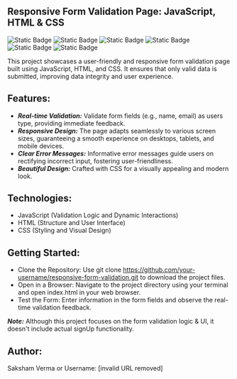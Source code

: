 ## Responsive Form Validation Page: JavaScript, HTML & CSS

![Static Badge](https://img.shields.io/badge/Javascript-%2377AB59?logo=Javascript&labelColor=black)  ![Static Badge](https://img.shields.io/badge/HTML5-%23f06529?style=flat-square&logo=HTML5&logoColor=%23e34c26&labelColor=black) ![Static Badge](https://img.shields.io/badge/CSS3-%232965f1?style=flat-square&logo=CSS3&logoColor=%23264de4&labelColor=black) ![Static Badge](https://img.shields.io/badge/Visual_Studio_Code-%230078d7?style=flat-square&logo=VISUALSTUDIOCODE&logoColor=%230078d7&labelColor=black) ![Static Badge](https://img.shields.io/badge/Vercel-%23B5C0D0?style=flat-square&logo=VERCEL&logoColor=white&labelColor=black) ![Static Badge](https://img.shields.io/badge/Git_Hub-%20%233B4664?style=flat-square&logo=GITHUB&labelColor=black)

This project showcases a user-friendly and responsive form validation page built using JavaScript, HTML, and CSS. It ensures that only valid data is submitted, improving data integrity and user experience.

## Features:

- ***Real-time Validation:*** Validate form fields (e.g., name, email) as users type, providing immediate feedback.
- ***Responsive Design:*** The page adapts seamlessly to various screen sizes, guaranteeing a smooth experience on desktops, tablets, and mobile devices.
- ***Clear Error Messages:*** Informative error messages guide users on rectifying incorrect input, fostering user-friendliness.
- ***Beautiful Design:*** Crafted with CSS for a visually appealing and modern look.
## Technologies:

- JavaScript (Validation Logic and Dynamic Interactions)
- HTML (Structure and User Interface)
- CSS (Styling and Visual Design)

## Getting Started:

- Clone the Repository: Use git clone https://github.com/your-username/responsive-form-validation.git to download the project files.
- Open in a Browser: Navigate to the project directory using your terminal and open index.html in your web browser.
- Test the Form: Enter information in the form fields and observe the real-time validation feedback.

***Note:*** Although this project focuses on the form validation logic & UI, it doesn't include actual signUp functionality.
## Author:
Saksham Verma or Username: [invalid URL removed]
